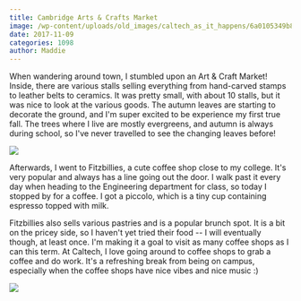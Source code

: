 ```yaml
---
title: Cambridge Arts & Crafts Market
image: /wp-content/uploads/old_images/caltech_as_it_happens/6a0105349b8251970b01bb09d08f44970d.jpg
date: 2017-11-09
categories: 1098
author: Maddie
---
```


When wandering around town, I stumbled upon an Art &amp; Craft Market! Inside, there are various stalls selling everything from hand-carved stamps to leather belts to ceramics. It was pretty small, with about 10 stalls, but it was nice to look at the various goods. The autumn leaves are starting to decorate the ground, and I'm super excited to be experience my first true fall. The trees where I live are mostly evergreens, and autumn is always during school, so I've never travelled to see the changing leaves before!


![](/old_images/caltech_as_it_happens/6a0105349b8251970b01b7c92d697b970b.jpg)

Afterwards, I went to Fitzbillies, a cute coffee shop close to my college. It's very popular and always has a line going out the door. I walk past it every day when heading to the Engineering department for class, so today I stopped by for a coffee. I got a piccolo, which is a tiny cup containing espresso topped with milk.

Fitzbillies also sells various pastries and is a popular brunch spot. It is a bit on the pricey side, so I haven't yet tried their food -- I will eventually though, at least once. I'm making it a goal to visit as many coffee shops as I can this term. At Caltech, I love going around to coffee shops to grab a coffee and do work. It's a refreshing break from being on campus, especially when the coffee shops have nice vibes and nice music :)


![](/old_images/6a01b8d28f2857970c01b8d2b7d77a970c-pi.jpg)
